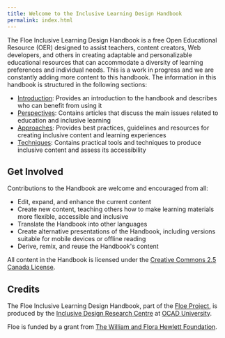 ```yaml
---
title: Welcome to the Inclusive Learning Design Handbook
permalink: index.html
---
```


The Floe Inclusive Learning Design Handbook is a free Open Educational Resource (OER) designed to assist teachers, content creators, Web developers, and others in creating adaptable and personalizable educational resources that can accommodate a diversity of learning preferences and individual needs.
This is a work in progress and we are constantly adding more content to this handbook. The information in this handbook is structured in the following sections:

* [Introduction](introduction.html): Provides an introduction to the handbook and describes who can benefit from using it
* [Perspectives](PerspectivesOverview.html): Contains articles that discuss the main issues related to education and inclusive learning
* [Approaches](ApproachesOverview.html): Provides best practices, guidelines and resources for creating inclusive content and learning experiences
* [Techniques](TechniquesOverview.html): Contains practical tools and techniques to produce inclusive content and assess its accessibility

## Get Involved

Contributions to the Handbook are welcome and encouraged from all:

* Edit, expand, and enhance the current content
* Create new content, teaching others how to make learning materials more flexible, accessible and inclusive
* Translate the Handbook into other languages
* Create alternative presentations of the Handbook, including versions suitable for mobile devices or offline reading
* Derive, remix, and reuse the Handbook's content

All content in the Handbook is licensed under the <a href="http://creativecommons.org/licenses/by/2.5/ca/" rel="nofollow" class="link-external">Creative Commons 2.5 Canada License</a>.


## Credits

The Floe Inclusive Learning Design Handbook, part of the <a rel="nofollow" class="link-external" href="http://www.floeproject.org/">Floe Project</a>, is produced by the <a href="http://idrc.ocadu.ca/" rel="nofollow" class="link-external">Inclusive Design Research Centre</a> at <a href="http://www.ocadu.ca" rel="nofollow" class="link-external">OCAD University</a>.

Floe is funded by a grant from <a href="http://www.hewlett.org/" rel="nofollow" class="link-external">The William and Flora Hewlett Foundation</a>.
